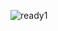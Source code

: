 ![ready1](https://github.com/salma-elbakkouri/Internspot-app/assets/86151871/a8f92eef-80da-41ba-8297-89b6b7c6d8e8)

